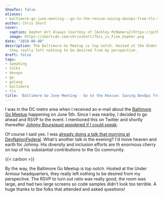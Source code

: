 ```yaml
---
ShowToc: false
aliases:
- baltimore-go-june-meeting---go-to-the-rescue-saving-devops-from-tls-turmoil
author: Chris Short
cover:
  caption: Gopher Art Always Courtesy of [Ashley McNamara](https://github.com/ashleymcnamara/gophers)
  image: https://shortcdn.com/chrisshort/This_is_Fine_Gopher.png
date: "2018-06-08"
description: The Baltimore Go Meetup is top notch. Hosted at the Under Armour headquarters,
  they really left nothing to be desired from my perspective.
draft: false
tags:
- speaking
- talks
- devops
- go
- golang
- baltimore
- tls
title: 'Baltimore Go June Meeting - Go to the Rescue: Saving DevOps from TLS Turmoil'
---
```


I was in the DC metro area when I received an e-mail about the [Baltimore Go Meetup](https://www.meetup.com/BaltimoreGolang/) happening on June 5th. Since I was nearby, I decided to go ahead and RSVP to the event. I mentioned this on Twitter and shortly thereafter [Johnny Boursiquot wondered if I could speak](https://twitter.com/jboursiquot/status/1003733156871237633).


Of course I said yes. I was [already doing a talk that morning at DevNationFederal](/devnationfederal-2018-devops-is-not-war/). What's another talk in the evening? I'd move heaven and earth for Johnny. His diversity and inclusion efforts are th enormous cherry on top of his substantial contributions to the Go community.

{{< carbon >}}

By the way, the Baltimore Go Meetup is top notch. Hosted at the Under Armour headquarters, they really left nothing to be desired from my perspective. The RSVP to turn out ratio was really good, the room was large, and had two large screens so code samples didn't look too terrible. A huge thanks to tbe folks that attended and asked questions!
